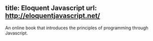 title: Eloquent Javascript
url: http://eloquentjavascript.net/
---
An online book that introduces the principles of programming through Javascript.
